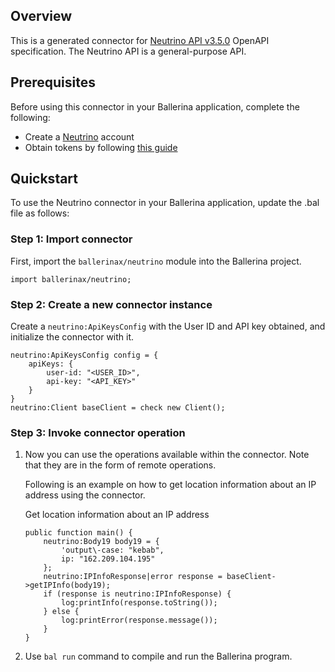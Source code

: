 ## Overview
This is a generated connector for [Neutrino API v3.5.0](https://www.neutrinoapi.com/api/api-basics/) OpenAPI specification.
The Neutrino API is a general-purpose API.

## Prerequisites

Before using this connector in your Ballerina application, complete the following:

* Create a [Neutrino](https://www.neutrinoapi.com/signup) account
* Obtain tokens by following [this guide](https://www.neutrinoapi.com/api/api-basics/)
 
## Quickstart

To use the Neutrino connector in your Ballerina application, update the .bal file as follows:

### Step 1: Import connector
First, import the `ballerinax/neutrino` module into the Ballerina project.
```ballerina
import ballerinax/neutrino;
```

### Step 2: Create a new connector instance
Create a `neutrino:ApiKeysConfig` with the User ID and API key obtained, and initialize the connector with it.
```ballerina
neutrino:ApiKeysConfig config = {
    apiKeys: {
        user-id: "<USER_ID>",
        api-key: "<API_KEY>"
    }
}
neutrino:Client baseClient = check new Client();
```

### Step 3: Invoke connector operation
1. Now you can use the operations available within the connector. Note that they are in the form of remote operations.

    Following is an example on how to get location information about an IP address using the connector.

    Get location information about an IP address 

    ```ballerina
    public function main() {
        neutrino:Body19 body19 = {
            'output\-case: "kebab",
            ip: "162.209.104.195"
        };
        neutrino:IPInfoResponse|error response = baseClient->getIPInfo(body19);
        if (response is neutrino:IPInfoResponse) {
            log:printInfo(response.toString());
        } else {
            log:printError(response.message());
        }
    }
    ``` 

2. Use `bal run` command to compile and run the Ballerina program.
